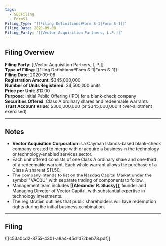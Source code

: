 ```yaml
---
tags:
  - SECFiling
  - FormS1
Filing_Type: "[[Filing Definitions#Form S-1|Form S-1]]"
Filing_Date: 2020-09-08
Filing_Party: "[[Vector Acquisition Partners, L.P.]]"
---
```


## Filing Overview

**Filing Party**: [[Vector Acquisition Partners, L.P.]]  
**Type of Filing**: [[Filing Definitions#Form S-1|Form S-1]]  
**Filing Date**: 2020-09-08  
**Registration Amount**: $345,000,000  
**Number of Units Registered**: 34,500,000 units  
**Price per Unit**: $10.00  
**Purpose**: Initial Public Offering (IPO) for a blank-check company  
**Securities Offered**: Class A ordinary shares and redeemable warrants  
**Trust Account Value**: $300,000,000 (or $345,000,000 if over-allotment exercised)

---

## Notes

- **Vector Acquisition Corporation** is a Cayman Islands-based blank-check company created to merge with or acquire a business in the technology or technology-enabled services sector.
- Each unit offered consists of one Class A ordinary share and one-third of a redeemable warrant. Each whole warrant allows the purchase of a Class A share at $11.50.
- The company intends to list on the Nasdaq Capital Market under the symbol "VACQU" with separate trading of components to follow.
- Management team includes **[[Alexander R. Slusky]]**, founder and Managing Director of Vector Capital, with substantial expertise in technology investments.
- The registration outlines that public shareholders will have redemption rights during the initial business combination.

---

## Filing

![[c53a0cd2-8755-4301-a8a4-45d1d72beb78.pdf]]
